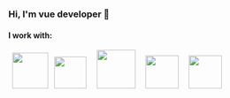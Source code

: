 ### Hi, I'm vue developer 👋
<h4>I work with:</h4>
<code> <img src="https://cdn3.iconfinder.com/data/icons/glypho-social-and-other-logos/64/logo-html5-circle-512.png" height="65px"> </code>
<code><img src="https://www.citypng.com/public/uploads/small/11662224348dive19y2yfxhcf5ymxrmuwjfwqwfndj6x2jy9ab9n9o2cobcfv0ksoufkh0ucal88lvftnlmkocgeavwlbrcuysvkhz0ju0jsz83.png" height="58px"> </code>
<code> <img src="https://www.freepnglogos.com/uploads/javascript/js-circle-black-design-logo-30.png" height="70px"> </code>
<code> <img src="https://res.cloudinary.com/teepublic/image/private/s--VZG1dDZH--/c_crop,x_10,y_10/c_fit,h_830/c_crop,g_north_west,h_1038,w_1038,x_-167,y_-104/l_upload:v1565806151:production:blanks:vdbwo35fw6qtflw9kezw/fl_layer_apply,g_north_west,x_-278,y_-215/b_rgb:262c3a/c_limit,f_auto,h_630,q_90,w_630/v1650277289/production/designs/29501940_0.jpg" height="60px"> </code>
<code> <img src="https://www.willstyle.co.jp/w/wp-content/uploads/2020/11/nuxt.jpg" height="60px"> </code>
